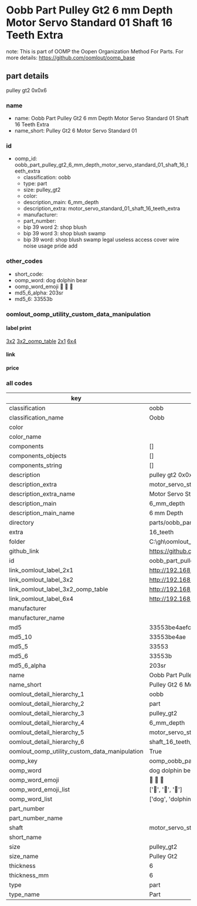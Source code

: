 # Oobb Part Pulley Gt2 6 mm Depth Motor Servo Standard 01 Shaft 16 Teeth Extra  

note: This is part of OOMP the Oopen Organization Method For Parts. For more details: https://github.com/oomlout/oomp_base

##  part details
  



pulley gt2 0x0x6



### name
* name: Oobb Part Pulley Gt2 6 mm Depth Motor Servo Standard 01 Shaft 16 Teeth Extra
* name_short: Pulley Gt2 6 Motor Servo Standard 01
### id
* oomp_id: oobb_part_pulley_gt2_6_mm_depth_motor_servo_standard_01_shaft_16_teeth_extra
  * classification: oobb
  * type: part
  * size: pulley_gt2
  * color: 
  * description_main: 6_mm_depth
  * description_extra: motor_servo_standard_01_shaft_16_teeth_extra
  * manufacturer: 
  * part_number: 
  * bip 39 word 2: shop blush
  * bip 39 word 3: shop blush swamp
  * bip 39 word: shop blush swamp legal useless access cover wire noise usage pride add

### other_codes
* short_code: 
* oomp_word: dog dolphin bear
* oomp_word_emoji :dog: :dolphin: :bear:
* md5_6_alpha: 203sr
* md5_6: 33553b






### oomlout_oomp_utility_custom_data_manipulation
#### label print
[3x2](http://192.168.1.245:1112/?label=oomp%20203sr)
[3x2_oomp_table](http://192.168.1.108:1112/?label=oomp%20203sr)
[2x1](http://192.168.1.242:1112/?label=oomp%20203sr)
[6x4](http://192.168.1.55:1112/?label=oomp%20203sr)    

#### link

                              

#### price







### all codes 
| key | value |  
| --- | --- |  
| classification | oobb |  
| classification_name | Oobb |  
| color |  |  
| color_name |  |  
| components | [] |  
| components_objects | [] |  
| components_string | [] |  
| description | pulley gt2 0x0x6 |  
| description_extra | motor_servo_standard_01_shaft_16_teeth_extra |  
| description_extra_name | Motor Servo Standard 01 Shaft 16 Teeth Extra |  
| description_main | 6_mm_depth |  
| description_main_name | 6 mm Depth |  
| directory | parts/oobb_part_pulley_gt2_6_mm_depth_motor_servo_standard_01_shaft_16_teeth_extra |  
| extra | 16_teeth |  
| folder | C:\gh\oomlout_oobb_version_4_generated_parts\things\oobb_part_pulley_gt2_6_mm_depth_motor_servo_standard_01_shaft_16_teeth_extra |  
| github_link | https://github.com/oomlout/oomlout_oomp_part_src/tree/main/parts/oobb_part_pulley_gt2_6_mm_depth_motor_servo_standard_01_shaft_16_teeth_extra |  
| id | oobb_part_pulley_gt2_6_mm_depth_motor_servo_standard_01_shaft_16_teeth_extra |  
| link_oomlout_label_2x1 | http://192.168.1.242:1112/?label=oomp%20203sr |  
| link_oomlout_label_3x2 | http://192.168.1.245:1112/?label=oomp%20203sr |  
| link_oomlout_label_3x2_oomp_table | http://192.168.1.108:1112/?label=oomp%20203sr |  
| link_oomlout_label_6x4 | http://192.168.1.55:1112/?label=oomp%20203sr |  
| manufacturer |  |  
| manufacturer_name |  |  
| md5 | 33553be4aefc2630057807f7b6462635 |  
| md5_10 | 33553be4ae |  
| md5_5 | 33553 |  
| md5_6 | 33553b |  
| md5_6_alpha | 203sr |  
| name | Oobb Part Pulley Gt2 6 mm Depth Motor Servo Standard 01 Shaft 16 Teeth Extra |  
| name_short | Pulley Gt2 6 Motor Servo Standard 01 |  
| oomlout_detail_hierarchy_1 | oobb |  
| oomlout_detail_hierarchy_2 | part |  
| oomlout_detail_hierarchy_3 | pulley_gt2 |  
| oomlout_detail_hierarchy_4 | 6_mm_depth |  
| oomlout_detail_hierarchy_5 | motor_servo_standard_01 |  
| oomlout_detail_hierarchy_6 | shaft_16_teeth_extra |  
| oomlout_oomp_utility_custom_data_manipulation | True |  
| oomp_key | oomp_oobb_part_pulley_gt2_6_mm_depth_motor_servo_standard_01_shaft_16_teeth_extra |  
| oomp_word | dog dolphin bear |  
| oomp_word_emoji | :dog: :dolphin: :bear: |  
| oomp_word_emoji_list | [':dog:', ':dolphin:', ':bear:'] |  
| oomp_word_list | ['dog', 'dolphin', 'bear'] |  
| part_number |  |  
| part_number_name |  |  
| shaft | motor_servo_standard_01 |  
| short_name |  |  
| size | pulley_gt2 |  
| size_name | Pulley Gt2 |  
| thickness | 6 |  
| thickness_mm | 6 |  
| type | part |  
| type_name | Part |  
